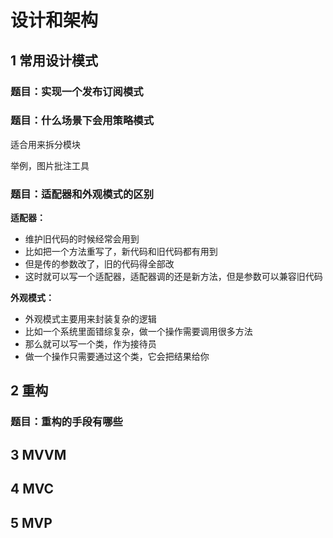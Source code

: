 # 设计和架构

## 1 常用设计模式

### 题目：实现一个发布订阅模式

### 题目：什么场景下会用策略模式

适合用来拆分模块

举例，图片批注工具

### 题目：适配器和外观模式的区别

**适配器：**

- 维护旧代码的时候经常会用到
- 比如把一个方法重写了，新代码和旧代码都有用到
- 但是传的参数改了，旧的代码得全部改
- 这时就可以写一个适配器，适配器调的还是新方法，但是参数可以兼容旧代码

**外观模式：**

- 外观模式主要用来封装复杂的逻辑
- 比如一个系统里面错综复杂，做一个操作需要调用很多方法
- 那么就可以写一个类，作为接待员
- 做一个操作只需要通过这个类，它会把结果给你

## 2 重构

### 题目：重构的手段有哪些

## 3 MVVM

## 4 MVC

## 5 MVP

